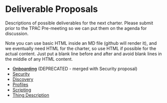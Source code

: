 # Deliverable Proposals
Descriptions of possible deliverables for the next charter.   Please submit prior to the 
TPAC Pre-meeting so we can put them on the agenda for discussion.

Note you can use basic HTML inside an MD file (github will render it),
and we eventually need HTML for the charter,
so use HTML if possible for the actual content. 
Just put a blank line before and after and avoid blank lines in the middle of
any HTML content.

* <strike>[Onboarding](onboarding.md)</strike> (DEPRECATED - merged with Security proposal)
* [Security](security.md)
* [Discovery](discovery.md)
* [Profiles](profiles.md)
* [Scripting](scripting.md)
* [Thing Description](thing-description.md)
